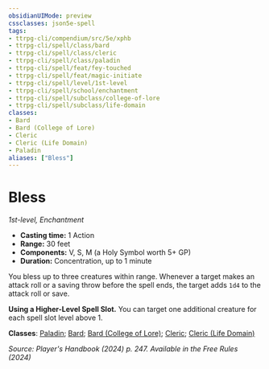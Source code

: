 ```yaml
---
obsidianUIMode: preview
cssclasses: json5e-spell
tags:
- ttrpg-cli/compendium/src/5e/xphb
- ttrpg-cli/spell/class/bard
- ttrpg-cli/spell/class/cleric
- ttrpg-cli/spell/class/paladin
- ttrpg-cli/spell/feat/fey-touched
- ttrpg-cli/spell/feat/magic-initiate
- ttrpg-cli/spell/level/1st-level
- ttrpg-cli/spell/school/enchantment
- ttrpg-cli/spell/subclass/college-of-lore
- ttrpg-cli/spell/subclass/life-domain
classes:
- Bard
- Bard (College of Lore)
- Cleric
- Cleric (Life Domain)
- Paladin
aliases: ["Bless"]
---
```

# Bless
*1st-level, Enchantment*  


- **Casting time:** 1 Action
- **Range:** 30 feet
- **Components:** V, S, M (a Holy Symbol worth 5+ GP)
- **Duration:** Concentration, up to 1 minute

You bless up to three creatures within range. Whenever a target makes an attack roll or a saving throw before the spell ends, the target adds `1d4` to the attack roll or save.

**Using a Higher-Level Spell Slot.** You can target one additional creature for each spell slot level above 1.

**Classes**: [Paladin](Misc%20Files/CLI/compendium/lists/list-spells-classes-paladin.md); [Bard](Misc%20Files/CLI/compendium/lists/list-spells-classes-bard.md); [Bard (College of Lore)](Misc%20Files/CLI/compendium/lists/list-spells-classes-bard-xphb-college-of-lore-xphb.md "subclass=XPHB;class=XPHB"); [Cleric](Misc%20Files/CLI/compendium/lists/list-spells-classes-cleric.md); [Cleric (Life Domain)](Misc%20Files/CLI/compendium/lists/list-spells-classes-cleric-xphb-life-domain-xphb.md "subclass=XPHB;class=XPHB")

*Source: Player's Handbook (2024) p. 247. Available in the Free Rules (2024)*